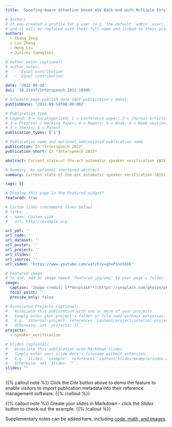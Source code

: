 ```yaml
---
title: 'Spoofing-Aware Attention based ASV Back-end with Multiple Enrollment Utterances and a Sampling Strategy for the SASV Challenge 2022'

# Authors
# If you created a profile for a user (e.g. the default `admin` user), write the username (folder name) here
# and it will be replaced with their full name and linked to their profile.
authors:
  - Chang Zeng
  - Lin Zhang
  - Meng Liu
  - Junichi Yamagishi

# Author notes (optional)
# author_notes:
#   - 'Equal contribution'
#   - 'Equal contribution'

date: '2022-09-18'
doi: '10.21437/Interspeech.2022-10495'

# Schedule page publish date (NOT publication's date).
publishDate: '2022-09-18T00:00:00Z'

# Publication type.
# Legend: 0 = Uncategorized; 1 = Conference paper; 2 = Journal article;
# 3 = Preprint / Working Paper; 4 = Report; 5 = Book; 6 = Book section;
# 7 = Thesis; 8 = Patent
publication_types: ['1']

# Publication name and optional abbreviated publication name.
publication: In *Interspeech 2022*
publication_short: In *Interspeech 2022*

abstract: Current state-of-the-art automatic speaker verification (ASV) systems are vulnerable to presentation attacks, and several countermeasures (CMs), which distinguish bona fide trials from spoofing ones, have been explored to protect ASV. However, ASV systems and CMs are generally developed and optimized independently without considering their inter-relationship. In this paper, we propose a new spoofing-aware ASV back-end module that efficiently computes a combined ASV score based on speaker similarity and CM score. In addition to the learnable fusion function of the two scores, the proposed back-end module has two types of attention components, scaled-dot and feed-forward self-attention, so that intra-relationship information of multiple enrollment utterances can also be learned at the same time. Moreover, a new effective trials-sampling strategy is designed for simulating new spoofing-aware verification scenarios introduced in the Spoof-Aware Speaker Verification (SASV) challenge 2022. Combining the two types of scores using the proposed back-end optimized by using the sampling strategies, it is confirmed that the SASV-EER can be significantly reduced from 22.91\% to 1.19\% on the evaluation set of the ASVSpoof 2019 LA database. 

# Summary. An optional shortened abstract.
summary: Current state-of-the-art automatic speaker verification (ASV) systems are vulnerable to presentation attacks, and several countermeasures (CMs), which distinguish bona fide trials from spoofing ones, have been explored to protect ASV. However, ASV systems and CMs are generally developed and optimized independently without considering their inter-relationship. In this paper, we propose a new spoofing-aware ASV back-end module that efficiently computes a combined ASV score based on speaker similarity and CM score.

tags: []

# Display this page in the Featured widget?
featured: true

# Custom links (uncomment lines below)
# links:
# - name: Custom Link
#   url: http://example.org

url_pdf: ''
url_code: ''
url_dataset: ''
url_poster: ''
url_project: ''
url_slides: ''
url_source: ''
url_video: 'https://www.youtube.com/watch?v=gXxP1nn5X6E'

# Featured image
# To use, add an image named `featured.jpg/png` to your page's folder.
image:
  caption: 'Image credit: [**Unsplash**](https://unsplash.com/photos/pLCdAaMFLTE)'
  focal_point: ''
  preview_only: false

# Associated Projects (optional).
#   Associate this publication with one or more of your projects.
#   Simply enter your project's folder or file name without extension.
#   E.g. `internal-project` references `content/project/internal-project/index.md`.
#   Otherwise, set `projects: []`.
projects:
  - speaker_verification

# Slides (optional).
#   Associate this publication with Markdown slides.
#   Simply enter your slide deck's filename without extension.
#   E.g. `slides: "example"` references `content/slides/example/index.md`.
#   Otherwise, set `slides: ""`.
slides: ""
---
```


{{% callout note %}}
Click the _Cite_ button above to demo the feature to enable visitors to import publication metadata into their reference management software.
{{% /callout %}}

{{% callout note %}}
Create your slides in Markdown - click the _Slides_ button to check out the example.
{{% /callout %}}

Supplementary notes can be added here, including [code, math, and images](https://wowchemy.com/docs/writing-markdown-latex/).
